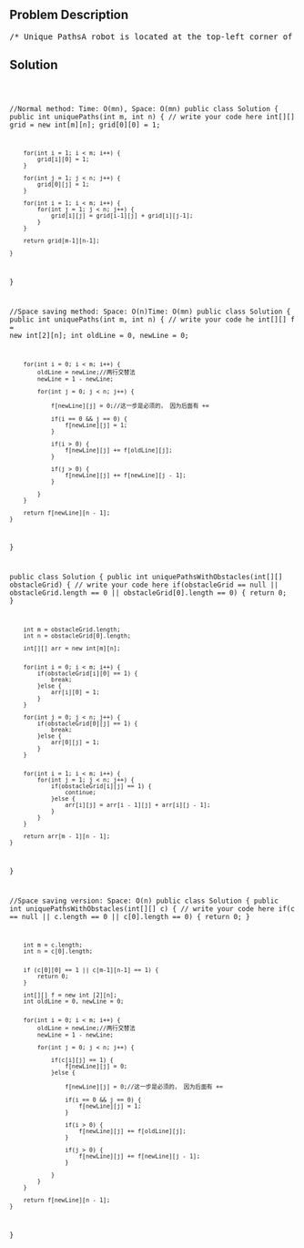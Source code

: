 <!--
<style>
  body { font-family: Arial, sans-serif; }
  .container { max-width: 100%; margin: 0 auto; padding: 10px; }
  .comment-block { max-width: 30%; background-color: #f9f9f9; padding: 10px; border-left: 5px solid #ccc; overflow-wrap: break-word; white-space: pre-wrap; }
  .code-block { background-color: #f4f4f4; padding: 10px; border: 1px solid #ddd; overflow-wrap: break-word; white-space: pre-wrap; }
</style>
-->

<div class='container'>
<h2>Problem Description</h2>
<div class='comment-block'>
<pre>
/* Unique PathsA robot is located at the top-left corner of a m x n grid.The robot can only move either down or right at any point in time. The robot is trying to reach thebottom-right corner of the grid.How many possible unique paths are there?Noticem and n will be at most 100.ExampleGiven m = 3 and n = 3, return 6.Given m = 4 and n = 5, return 35.*/    /**     * @param n, m: positive integer (1 <= n ,m <= 100)     * @return an integer     */    /**     * @param n, m: positive integer (1 <= n ,m <= 100)     * @return an integer     *//* Unique Paths IINow consider if some obstacles are added to the grids. How many unique paths would there be?An obstacle and empty space is marked as 1 and 0 respectively in the grid.m and n will be at most 100.ExampleFor example,There is one obstacle in the middle of a 3x3 grid as illustrated below.[  [0,0,0],  [0,1,0],  [0,0,0]]The total number of unique paths is 2.*/    /**     * @param obstacleGrid: A list of lists of integers     * @return: An integer     */    /**     * @param obstacleGrid: A list of lists of integers     * @return: An integer     */</pre>
</div>

<h2>Solution</h2>
<div class='code-block'>
<pre><code class='language-java'>

//Normal method: Time: O(mn), Space: O(mn)
public class Solution {
    public int uniquePaths(int m, int n) {
        // write your code here 
        int[][] grid = new int[m][n];
        grid[0][0] = 1;
        
        for(int i = 1; i < m; i++) {
            grid[i][0] = 1;
        }
        
        for(int j = 1; j < n; j++) {
            grid[0][j] = 1;
        }
        
        for(int i = 1; i < m; i++) {
            for(int j = 1; j < n; j++) {
                grid[i][j] = grid[i-1][j] + grid[i][j-1];
            }
        }
        
        return grid[m-1][n-1];
        
    }
}

//Space saving method: Space: O(n)Time: O(mn)
public class Solution {
    public int uniquePaths(int m, int n) {
        // write your code he
        int[][] f = new int[2][n];
        int oldLine = 0, newLine = 0;
        
        for(int i = 0; i < m; i++) {
            oldLine = newLine;//两行交替法
            newLine = 1 - newLine;
            
            for(int j = 0; j < n; j++) {

                f[newLine][j] = 0;//这一步是必须的， 因为后面有 +=

                if(i == 0 && j == 0) {
                    f[newLine][j] = 1;
                }
                
                if(i > 0) {
                    f[newLine][j] += f[oldLine][j];
                }
                
                if(j > 0) {
                    f[newLine][j] += f[newLine][j - 1];
                }
             
            }
        }
        
        return f[newLine][n - 1];
    }
}













public class Solution {
    public int uniquePathsWithObstacles(int[][] obstacleGrid) {
        // write your code here
        if(obstacleGrid == null || obstacleGrid.length == 0 || obstacleGrid[0].length == 0) {
            return 0;
        }
        
        int m = obstacleGrid.length;
        int n = obstacleGrid[0].length;
        
        int[][] arr = new int[m][n];
  
        
        for(int i = 0; i < m; i++) {
            if(obstacleGrid[i][0] == 1) {
                break;
            }else {
                arr[i][0] = 1;
            }
        }
        
        for(int j = 0; j < n; j++) {
            if(obstacleGrid[0][j] == 1) {
                break;
            }else {
                arr[0][j] = 1;
            }
        }
        
        
        for(int i = 1; i < m; i++) {
            for(int j = 1; j < n; j++) {
                if(obstacleGrid[i][j] == 1) {
                    continue;
                }else {
                    arr[i][j] = arr[i - 1][j] + arr[i][j - 1];
                }
            }
        }
        
        return arr[m - 1][n - 1];
    }
}

//Space saving version: Space: O(n)
public class Solution {
    public int uniquePathsWithObstacles(int[][] c) {
        // write your code here
        if(c == null || c.length == 0 || c[0].length == 0) {
            return 0;
        }
        
        int m = c.length;
        int n = c[0].length;
        
        
        if (c[0][0] == 1 || c[m-1][n-1] == 1) {
            return 0;
        }

        int[][] f = new int [2][n];
        int oldLine = 0, newLine = 0;
        
        
        for(int i = 0; i < m; i++) {
            oldLine = newLine;//两行交替法
            newLine = 1 - newLine;
            
            for(int j = 0; j < n; j++) {
                
                if(c[i][j] == 1) {
                    f[newLine][j] = 0;
                }else {
                    
                    f[newLine][j] = 0;//这一步是必须的， 因为后面有 +=
                    
                    if(i == 0 && j == 0) {
                        f[newLine][j] = 1;
                    }
                    
                    if(i > 0) {
                        f[newLine][j] += f[oldLine][j];
                    }
                    
                    if(j > 0) {
                        f[newLine][j] += f[newLine][j - 1];
                    }
            
                }
            }
        }
        
        return f[newLine][n - 1];
    }
}


</code></pre>
</div>
</div>
